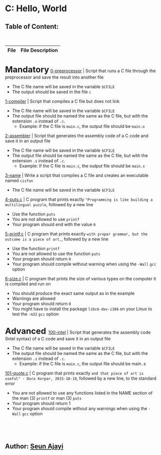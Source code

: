 # C: Hello, World

## Table of Content: 
<br />

| File | File Description | 
--- | ---
<br/><span style="font-size: 1.7rem">**Mandatory**</span>
[0-preprocessor](./0-preprocessor) | Script that runs a C file through the preprocessor and save the result into another file <ul><li>The C file name will be saved in the variable `$CFILE`</li><li>The output should be saved in the file `c`</li></ul>
[1-compiler](./1-compiler) | Script that compiles a C file but does not link <ul><li>The C file name will be saved in the variable `$CFILE`</li><li>The output file should be named the same as the C file, but with the extension `.o` instead of `.c`. <ul><li>Example: if the C file is `main.c`, the output file should be `main.o`</li></ul></li></ul>
[2-assembler](./2-assembler) | Script that generates the assembly code of a C code and save it in an output file <ul><li>The C file name will be saved in the variable `$CFILE`</li><li>The output file should be named the same as the C file, but with the extension `.s` instead of `.c`. <ul><li>Example: If the C file is `main.c`, the output file should be `main.s`</li></ul></li></ul>
[3-name](./3-name) | Write a script that compiles a C file and creates an executable named `cisfun` <ul><li>The C file name will be saved in the variable `$CFILE`</li></ul>
[4-puts.c](./4-puts.c) | C program that prints exactly `"Programming is like building a multilingual puzzle`, followed by a new line <ul><li>Use the function `puts`</li><li>You are not allowed to use `printf`</li><li>Your program should end with the value `0`</li></ul>
[5-printf.c](./5-printf.c) | C program that prints exactly `with proper grammar, but the outcome is a piece of art,`, followed by a new line <ul><li>Use the function `printf`</li><li>You are not allowed to use the function `puts`</li><li>Your program should return `0`</li><li>Your program should compile without warning when using the `-Wall` `gcc` option</li></ul>
[6-size.c](./6-size.c) | C program that prints the size of various types on the computer it is compiled and run on <ul><li>You should produce the exact same output as in the example</li><li>Warnings are allowed</li><li>Your program should return `0`</li><li>You might have to install the package `libc6-dev-i386` on your Linux to test the `-m32` `gcc` option</li></ul>
<br/><span style="font-size: 1.7rem">**Advanced** </span>
[100-intel](./100-intel) | Script that generates the assembly code (Intel syntax) of a C code and save it in an output file <ul><li>The C file name will be saved in the variable `$CFILE`</li><li>The output file should be named the same as the C file, but with the extension `.s` instead of `.c`.<ul><li>Example: if the C file is `main.c`, the output file should be main`.`s</li></ul></li></ul>
[101-quote.c](./101-quote.c) | C program that prints exactly `and that piece of art is useful" - Dora Korpar, 2015-10-19`, followed by a new line, to the standard error <ul><li>You are not allowed to use any functions listed in the NAME section of the man (3) `printf` or man (3) `puts`</li><li>Your program should return 1</li><li>Your program should compile without any warnings when using the `-Wall` `gcc` option</li></ul>

# 
<br>

## **Author:** [Seun Ajayi](https://github.com/Seun-A)